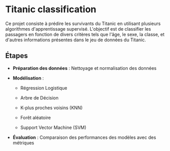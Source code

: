 # Titanic classification

Ce projet consiste à prédire les survivants du Titanic en utilisant plusieurs algorithmes d'apprentissage supervisé. 
L'objectif est de classifier les passagers en fonction de divers critères tels que l'âge, le sexe, la classe, et d'autres informations présentes dans le jeu de données du Titanic.

## Étapes

- **Préparation des données** : Nettoyage et normalisation des données

- **Modélisation** :
    
     - Régression Logistique
  
     - Arbre de Décision
     
     - K-plus proches voisins (KNN)

     - Forêt aléatoire
                    
     - Support Vector Machine (SVM)         

- **Évaluation** : Comparaison des performances des modèles avec des métriques
